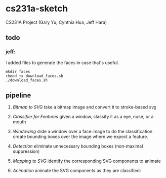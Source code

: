 # cs231a-sketch
CS231A Project (Gary Yu, Cynthia Hua, Jeff Hara)

## todo

### jeff:
I added files to generate the faces in case that's useful.

```
mkdir faces
chmod +x download_faces.sh
./download_faces.sh
```

## pipeline

1) *Bitmap to SVG*
take a bitmap image and convert it to stroke-based svg

2) *Classifier for Features*
given a window, classify it as a eye, nose, or a mouth

3) *Windowing*
slide a window over a face image to do the classification. create bounding boxes over the image where we expect a feature.

4) *Detection*
eliminate unnecessary bounding boxes (non-maximal suppression)

5) *Mapping to SVG*
identify the corresponding SVG components to animate

6) *Animation*
animate the SVG components as they are classified:
